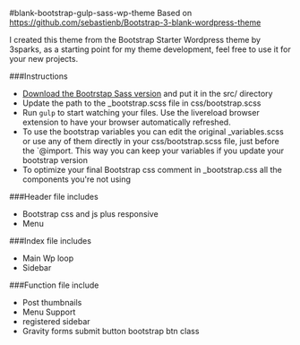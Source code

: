 #blank-bootstrap-gulp-sass-wp-theme
Based on
https://github.com/sebastienb/Bootstrap-3-blank-wordpress-theme

I created this theme from the Bootstrap Starter Wordpress theme by 3sparks, as a starting point for my theme development, feel free to use it for your new projects. 

###Instructions
* [Download the Bootrstap Sass version](http://getbootstrap.com/getting-started/#download) and put it in the src/ directory
* Update the path to the _bootstrap.scss file in css/bootstrap.scss
* Run `gulp` to start watching your files. Use the livereload browser extension to have your browser automatically refreshed.
* To use the bootstrap variables you can edit the original _variables.scss or use any of them directly in your css/bootstrap.scss file, just before the `@import. This way you can keep your variables if you update your bootstrap version
* To optimize your final Bootstrap css comment in _bootstrap.css all the components you're not using


###Header file includes
* Bootstrap css and js plus responsive
* Menu

###Index file includes
* Main Wp loop
* Sidebar

###Function file include
* Post thumbnails
* Menu Support
* registered sidebar
* Gravity forms submit button bootstrap btn class

